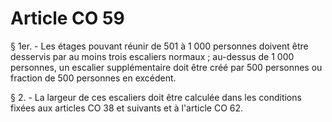 # Article CO 59

§ 1er. - Les étages pouvant réunir de 501 à 1 000 personnes doivent être desservis par au moins trois escaliers normaux ; au-dessus de 1 000 personnes, un escalier supplémentaire doit être créé par 500 personnes ou fraction de 500 personnes en excédent.

§ 2. - La largeur de ces escaliers doit être calculée dans les conditions fixées aux articles CO 38 et suivants et à l'article CO 62.
